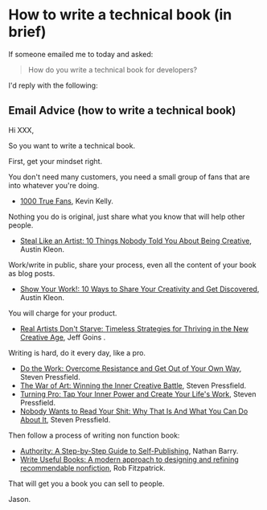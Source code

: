 # How to write a technical book (in brief)

If someone emailed me to today and asked:

> How do you write a technical book for developers?

I'd reply with the following:


## Email Advice (how to write a technical book)

Hi XXX,

So you want to write a technical book.

First, get your mindset right.

You don't need many customers, you need a small group of fans that are into whatever you're doing.
* [1000 True Fans](https://kk.org/thetechnium/1000-true-fans/), Kevin Kelly.

Nothing you do is original, just share what you know that will help other people.
* [Steal Like an Artist: 10 Things Nobody Told You About Being Creative](https://amzn.to/3ODXjDG), Austin Kleon.

Work/write in public, share your process, even all the content of your book as blog posts.
* [Show Your Work!: 10 Ways to Share Your Creativity and Get Discovered](https://amzn.to/3ODXxe0), Austin Kleon.

You will charge for your product.
* [Real Artists Don't Starve: Timeless Strategies for Thriving in the New Creative Age](https://amzn.to/3tjRtiZ), Jeff Goins .

Writing is hard, do it every day, like a pro.
* [Do the Work: Overcome Resistance and Get Out of Your Own Way](https://amzn.to/3rVP90U), Steven Pressfield.
* [The War of Art: Winning the Inner Creative Battle](https://amzn.to/3YhWOTc), Steven Pressfield.
* [Turning Pro: Tap Your Inner Power and Create Your Life's Work](https://amzn.to/3Qkc0wY), Steven Pressfield.
* [Nobody Wants to Read Your Shit: Why That Is And What You Can Do About It](https://amzn.to/3Oisx1N), Steven Pressfield.

Then follow a process of writing non function book:

* [Authority: A Step-by-Step Guide to Self-Publishing](https://amzn.to/458KQgN), Nathan Barry.
* [Write Useful Books: A modern approach to designing and refining recommendable nonfiction](https://amzn.to/3KJQWN9), Rob Fitzpatrick.

That will get you a book you can sell to people.

Jason.

